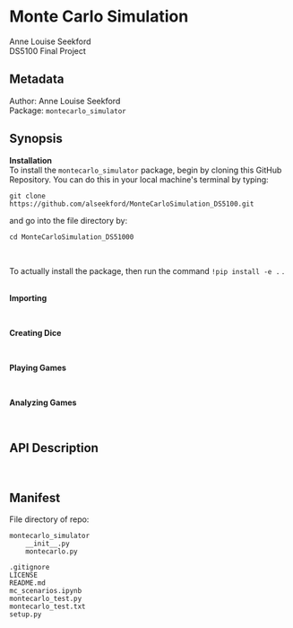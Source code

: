 # Monte Carlo Simulation
Anne Louise Seekford  
DS5100 Final Project


## Metadata  

Author: Anne Louise Seekford  
Package: 
```montecarlo_simulator```

## Synopsis  

**Installation**  
To install the ```montecarlo_simulator``` package, begin by cloning this GitHub Repository. You can do this in your local machine's terminal by typing:
```
git clone https://github.com/alseekford/MonteCarloSimulation_DS5100.git
``` 
and go into the file directory by:
```
cd MonteCarloSimulation_DS51000
```   
<br/>

To actually install the package, then run the command ```!pip install -e .``` .  
<br/>

**Importing**


<br/>

**Creating Dice**


<br/>

**Playing Games**


<br/>

**Analyzing Games**


<br/>

## API Description  


<br/>

## Manifest  
File directory of repo:
```
montecarlo_simulator
    __init__.py
    montecarlo.py

.gitignore
LICENSE
README.md
mc_scenarios.ipynb
montecarlo_test.py
montecarlo_test.txt
setup.py
```
